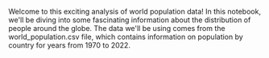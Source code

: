Welcome to this exciting analysis of world population data! In this notebook, we'll be diving into some fascinating information about the distribution of people around the globe. The data we'll be using comes from the world_population.csv file, which contains information on population by country for years from 1970 to 2022.
